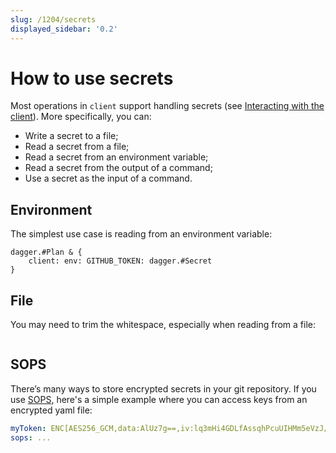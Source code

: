 ```yaml
---
slug: /1204/secrets
displayed_sidebar: '0.2'
---
```


# How to use secrets

Most operations in `client` support handling secrets (see [Interacting with the client](./1203-client.md)). More specifically, you can:

- Write a secret to a file;
- Read a secret from a file;
- Read a secret from an environment variable;
- Read a secret from the output of a command;
- Use a secret as the input of a command.

## Environment

The simplest use case is reading from an environment variable:

```cue
dagger.#Plan & {
    client: env: GITHUB_TOKEN: dagger.#Secret
}
```

## File

You may need to trim the whitespace, especially when reading from a file:

```cue file=../tests/core-concepts/secrets/plans/file.cue

```

## SOPS

There’s many ways to store encrypted secrets in your git repository. If you use [SOPS](https://github.com/mozilla/sops), here's a simple example where you can access keys from an encrypted yaml file:

```yaml title="secrets.yaml"
myToken: ENC[AES256_GCM,data:AlUz7g==,iv:lq3mHi4GDLfAssqhPcuUIHMm5eVzJ/EpM+q7RHGCROU=,tag:dzbT5dEGhMnHbiRTu4bHdg==,type:str]
sops: ...
```

```cue file=../tests/core-concepts/secrets/plans/sops.cue title="main.cue"

```
